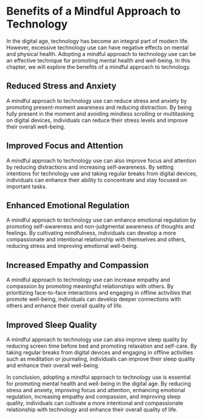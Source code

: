 # Benefits of a Mindful Approach to Technology

In the digital age, technology has become an integral part of modern life. However, excessive technology use can have negative effects on mental and physical health. Adopting a mindful approach to technology use can be an effective technique for promoting mental health and well-being. In this chapter, we will explore the benefits of a mindful approach to technology.

Reduced Stress and Anxiety
--------------------------

A mindful approach to technology use can reduce stress and anxiety by promoting present-moment awareness and reducing distraction. By being fully present in the moment and avoiding mindless scrolling or multitasking on digital devices, individuals can reduce their stress levels and improve their overall well-being.

Improved Focus and Attention
----------------------------

A mindful approach to technology use can also improve focus and attention by reducing distractions and increasing self-awareness. By setting intentions for technology use and taking regular breaks from digital devices, individuals can enhance their ability to concentrate and stay focused on important tasks.

Enhanced Emotional Regulation
-----------------------------

A mindful approach to technology use can enhance emotional regulation by promoting self-awareness and non-judgmental awareness of thoughts and feelings. By cultivating mindfulness, individuals can develop a more compassionate and intentional relationship with themselves and others, reducing stress and improving emotional well-being.

Increased Empathy and Compassion
--------------------------------

A mindful approach to technology use can increase empathy and compassion by promoting meaningful relationships with others. By prioritizing face-to-face interactions and engaging in offline activities that promote well-being, individuals can develop deeper connections with others and enhance their overall quality of life.

Improved Sleep Quality
----------------------

A mindful approach to technology use can also improve sleep quality by reducing screen time before bed and promoting relaxation and self-care. By taking regular breaks from digital devices and engaging in offline activities such as meditation or journaling, individuals can improve their sleep quality and enhance their overall well-being.

In conclusion, adopting a mindful approach to technology use is essential for promoting mental health and well-being in the digital age. By reducing stress and anxiety, improving focus and attention, enhancing emotional regulation, increasing empathy and compassion, and improving sleep quality, individuals can cultivate a more intentional and compassionate relationship with technology and enhance their overall quality of life.


